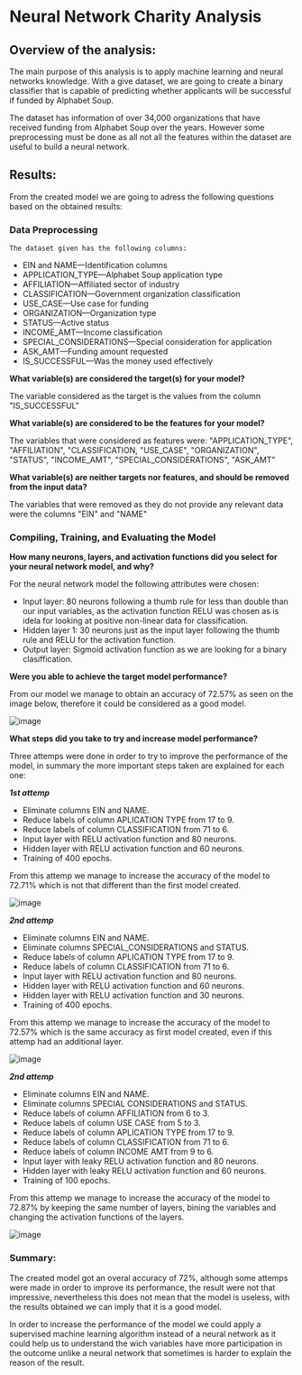 # Neural Network Charity Analysis

## Overview of the analysis:

The main purpose of this analysis is to apply machine learning and neural networks knowledge. With a give dataset, we are going to create a binary classifier that is capable of predicting whether applicants will be successful if funded by Alphabet Soup.

The dataset has information of over 34,000 organizations that have received funding from Alphabet Soup over the years. However some preprocessing must be done as all not all the features within the dataset are useful to build a neural network. 

## Results:

From the created model we are going to adress the following questions based on the obtained results:

### Data Preprocessing
    
    The dataset given has the following columns:
    
  - EIN and NAME—Identification columns
  - APPLICATION_TYPE—Alphabet Soup application type
  - AFFILIATION—Affiliated sector of industry
  - CLASSIFICATION—Government organization classification
  - USE_CASE—Use case for funding
  - ORGANIZATION—Organization type
  - STATUS—Active status
  - INCOME_AMT—Income classification
  - SPECIAL_CONSIDERATIONS—Special consideration for application
  - ASK_AMT—Funding amount requested
  - IS_SUCCESSFUL—Was the money used effectively
    
**What variable(s) are considered the target(s) for your model?**

The variable considered as the target is the values from the column "IS_SUCCESSFUL"

**What variable(s) are considered to be the features for your model?**

The variables that were considered as features were: "APPLICATION_TYPE", "AFFILIATION", "CLASSIFICATION, "USE_CASE", "ORGANIZATION", "STATUS", "INCOME_AMT", "SPECIAL_CONSIDERATIONS", "ASK_AMT"

**What variable(s) are neither targets nor features, and should be removed from the input data?**

The variables that were removed as they do not provide any relevant data were the columns "EIN" and "NAME"

### Compiling, Training, and Evaluating the Model

**How many neurons, layers, and activation functions did you select for your neural network model, and why?**

For the neural network model the following attributes were chosen:

- Input layer: 80 neurons following a thumb rule for less than double than our input variables, as the activation function RELU was chosen as is idela for looking at positive non-linear data for classification.
- Hidden layer 1: 30 neurons just as the input layer following the thumb rule and RELU for the activation function.
- Output layer: Sigmoid activation function as we are looking for a binary clasiffication.

**Were you able to achieve the target model performance?**

From our model we manage to obtain an accuracy of 72.57% as seen on the image below, therefore it could be considered as a good model.

![image](https://user-images.githubusercontent.com/83261520/138578540-bf876a6e-d751-4ef2-84f0-822aa094f749.png)


**What steps did you take to try and increase model performance?**

Three attemps were done in order to try to improve the performance of the model, in summary the more important steps taken are explained for each one:

***1st attemp***

- Eliminate columns EIN and NAME.
- Reduce labels of column APLICATION TYPE from 17 to 9.
- Reduce labels of column CLASSIFICATION from 71 to 6.
- Input layer with RELU activation function and 80 neurons.
- Hidden layer with RELU activation function and 60 neurons.
- Training of 400 epochs.

From this attemp we manage to increase the accuracy of the model to 72.71% which is not that different than the first model created.

![image](https://user-images.githubusercontent.com/83261520/138578839-201b084f-d334-4911-a66d-c29599659209.png)

***2nd attemp***

- Eliminate columns EIN and NAME.
- Eliminate columns SPECIAL_CONSIDERATIONS and STATUS.
- Reduce labels of column APLICATION TYPE from 17 to 9.
- Reduce labels of column CLASSIFICATION from 71 to 6.
- Input layer with RELU activation function and 80 neurons.
- Hidden layer with RELU activation function and 60 neurons.
- Hidden layer with RELU activation function and 30 neurons.
- Training of 400 epochs.

From this attemp we manage to increase the accuracy of the model to 72.57% which is the same accuracy as first model created, even if this attemp had an additional layer.

![image](https://user-images.githubusercontent.com/83261520/138578937-30eb6065-bd92-4fd2-b7dc-151c4d25bc2d.png)

***2nd attemp***

- Eliminate columns EIN and NAME.
- Eliminate columns SPECIAL CONSIDERATIONS and STATUS.
- Reduce labels of column AFFILIATION from 6 to 3.
- Reduce labels of column USE CASE from 5 to 3.
- Reduce labels of column APLICATION TYPE from 17 to 9.
- Reduce labels of column CLASSIFICATION from 71 to 6.
- Reduce labels of column INCOME AMT from 9 to 6.
- Input layer with leaky RELU activation function and 80 neurons.
- Hidden layer with leaky RELU activation function and 60 neurons.
- Training of 100 epochs.

From this attemp we manage to increase the accuracy of the model to 72.87% by keeping the same number of layers, bining the variables and changing the activation functions of the layers.

![image](https://user-images.githubusercontent.com/83261520/138579019-1dba0763-025f-4a7f-bfc7-6f320003dc4a.png)


### Summary: 

The created model got an overal accuracy of 72%, although some attemps were made in order to improve its performance, the result were not that impressive, nevertheless this does not mean that the model is useless, with the results obtained we can imply that it is a good model.

In order to increase the performance of the model we could apply a supervised machine learning algorithm instead of a neural network as it could help us to understand the wich variables have more participation in the outcome unlike a neural network that sometimes is harder to explain the reason of the result.
